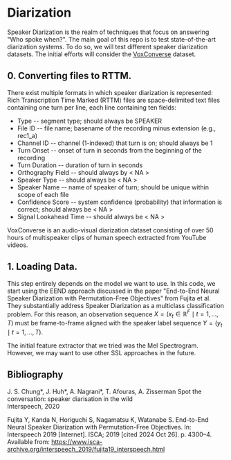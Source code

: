 # Diarization
Speaker Diarization is the realm of techniques that focus on answering "Who spoke when?". The main goal of this repo is to test state-of-the-art diarization systems. To do so, we will test different speaker diarization datasets. The initial efforts will consider the [VoxConverse](https://www.robots.ox.ac.uk/~vgg/data/voxconverse/) dataset.

## 0. Converting files to RTTM.
There exist multiple formats in which speaker diarization is represented:
Rich Transcription Time Marked (RTTM) files are space-delimited text files containing one turn per line, each line containing ten fields:

* Type -- segment type; should always be SPEAKER
* File ID -- file name; basename of the recording minus extension (e.g., rec1_a)
* Channel ID -- channel (1-indexed) that turn is on; should always be 1
* Turn Onset -- onset of turn in seconds from the beginning of the recording
* Turn Duration -- duration of turn in seconds
* Orthography Field -- should always by < NA >
* Speaker Type -- should always be < NA >
* Speaker Name -- name of speaker of turn; should be unique within scope of each file
* Confidence Score -- system confidence (probability) that information is correct; should always be < NA >
* Signal Lookahead Time -- should always be < NA >

VoxConverse is an audio-visual diarization dataset consisting of over 50 hours of multispeaker clips of human speech extracted from YouTube videos. 

## 1. Loading Data.
This step entirely depends on the model we want to use. In this code, we start using the EEND approach discussed in the paper "End-to-End Neural Speaker Diarization with Permutation-Free Objectives" from Fujita et al. They substantially address Speaker Diarization as a multiclass classification problem. For this reason, an observation sequence $X = \left(x_t\in\mathbb{R}^F \mid t =1,...,T\right)$ must be frame-to-frame aligned with the speaker label sequence $Y=(y_t \mid t=1,...,T)$.

The initial feature extractor that we tried was the Mel Spectrogram. However, we may want to use other SSL approaches in the future.

## Bibliography
J. S. Chung*, J. Huh*, A. Nagrani*, T. Afouras, A. Zisserman
Spot the conversation: speaker diarisation in the wild  
Interspeech, 2020

Fujita Y, Kanda N, Horiguchi S, Nagamatsu K, Watanabe S. End-to-End Neural Speaker Diarization with Permutation-Free Objectives. In: Interspeech 2019 [Internet]. ISCA; 2019 [cited 2024 Oct 26]. p. 4300–4. Available from: https://www.isca-archive.org/interspeech_2019/fujita19_interspeech.html
